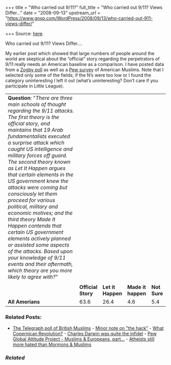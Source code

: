+++
title = "Who carried out 9/11?"
full_title = "Who carried out 9/11? Views Differ…"
date = "2008-09-13"
upstream_url = "https://www.gnxp.com/WordPress/2008/09/13/who-carried-out-911-views-differ/"

+++
Source: [here](https://www.gnxp.com/WordPress/2008/09/13/who-carried-out-911-views-differ/).

Who carried out 9/11? Views Differ….

My earlier post which showed that large numbers of people around the world are skeptical about the “official” story regarding the perpetrators of 9/11 really needs an American baseline as a comparison. I have posted data from a [Zogby poll](http://www.911truth.org/images/ZogbyPoll2007.pdf) as well as a [Pew survey](https://pewforum.org/surveys/muslim-american/) of American Muslims. Note that I selected only some of the fields; if the N’s were too low or I found the category uninteresting I left it out (what’s uninteresting? Don’t care if you participate in Little League).

|                                                                                                                                                                                                                                                                                                                                                                                                                                                                                                                                                                                                                                                                                                                                         |                     |                                     |                        |              |
|-----------------------------------------------------------------------------------------------------------------------------------------------------------------------------------------------------------------------------------------------------------------------------------------------------------------------------------------------------------------------------------------------------------------------------------------------------------------------------------------------------------------------------------------------------------------------------------------------------------------------------------------------------------------------------------------------------------------------------------------|---------------------|-------------------------------------|------------------------|--------------|
| **Question**: "*There are three main schools of thought regarding the 9/11 attacks. The first theory is the official story, and maintains that 19 Arab fundamentalists executed a surprise attack which caught US intelligence and military forces off guard. The second theory known as Let It Happen argues that certain elements in the US government knew the attacks were coming but consciously let them proceed for various political, military and economic motives; and the third theory Made It Happen contends that certain US government elements actively planned or assisted some aspects of the attacks. Based upon your knowledge of 9/11 events and their aftermath, which theory are you more likely to agree with?*" |                     |                                     |                        |              |
|                                                                                                                                                                                                                                                                                                                                                                                                                                                                                                                                                                                                                                                                                                                                        |                    |                                    |                       |             |
|                                                                                                                                                                                                                                                                                                                                                                                                                                                                                                                                                                                                                                                                                                                                        | **Official Story**  | **Let it Happen**                   | **Made it happen**     | **Not Sure** |
| **All Amerians**                                                                                                                                                                                                                                                                                                                                                                                                                                                                                                                                                                                                                                                                                                                        | 63.6                | 26.4                                | 4.6                    | 5.4          | | **18-29**                                                                                                                                                                                                                                                                                                                                                                                                                                                                                                                                                                                                                                                                                                                               | 33.3                | 62.5                                | 1                      | 3.1          | | **30-49**                                                                                                                                                                                                                                                                                                                                                                                                                                                                                                                                                                                                                                                                                                                               | 62                  | 24.2                                | 8.1                    | 5.7          | | **50-64**                                                                                                                                                                                                                                                                                                                                                                                                                                                                                                                                                                                                                                                                                                                               | 72.7                | 20.5                                | 2.8                    | 3.9          | | **65+**                                                                                                                                                                                                                                                                                                                                                                                                                                                                                                                                                                                                                                                                                                                                 | 67.1                | 19.5                                | 3.8                    | 29.1         | | **High School**                                                                                                                                                                                                                                                                                                                                                                                                                                                                                                                                                                                                                                                                                                                         | 48.8                | 35.7                                | 9.6                    | 5.9          | | **Some College**                                                                                                                                                                                                                                                                                                                                                                                                                                                                                                                                                                                                                                                                                                                        | 61.8                | 28.2                                | 3.6                    | 6.3          | | **At least College**                                                                                                                                                                                                                                                                                                                                                                                                                                                                                                                                                                                                                                                                                                                    | 72.1                | 21.1                                | 3                      | 3.8          | | **White**                                                                                                                                                                                                                                                                                                                                                                                                                                                                                                                                                                                                                                                                                                                               | 71.1                | 22.9                                | 2.7                    | 3.4          | | **Hispanic**                                                                                                                                                                                                                                                                                                                                                                                                                                                                                                                                                                                                                                                                                                                            | 27.6                | 42.9                                | 16.6                   | 12.9         | | **African American**                                                                                                                                                                                                                                                                                                                                                                                                                                                                                                                                                                                                                                                                                                                    | 43.1                | 36.9                                | 6.9                    | 13.1         | | **Progressive**                                                                                                                                                                                                                                                                                                                                                                                                                                                                                                                                                                                                                                                                                                                         | 53.3                | 35.8                                | 1.7                    | 9.2          | | **Liberal**                                                                                                                                                                                                                                                                                                                                                                                                                                                                                                                                                                                                                                                                                                                             | 53.4                | 34.4                                | 5                      | 7.2          | | **Moderate**                                                                                                                                                                                                                                                                                                                                                                                                                                                                                                                                                                                                                                                                                                                            | 63.4                | 27                                  | 5.7                    | 3.9          | | **Conservative**                                                                                                                                                                                                                                                                                                                                                                                                                                                                                                                                                                                                                                                                                                                        | 69.9                | 22.3                                | 4.1                    | 3.7          | | **Very Conservative**                                                                                                                                                                                                                                                                                                                                                                                                                                                                                                                                                                                                                                                                                                                   | 81.8                | 5.9                                 | 1.1                    | 11.3         | | **Catholic**                                                                                                                                                                                                                                                                                                                                                                                                                                                                                                                                                                                                                                                                                                                            | 58.7                | 33.3                                | 4.7                    | 3.3          | | **Protestant**                                                                                                                                                                                                                                                                                                                                                                                                                                                                                                                                                                                                                                                                                                                          | 69.3                | 20.2                                | 4.5                    | 6            | | **Jewish**                                                                                                                                                                                                                                                                                                                                                                                                                                                                                                                                                                                                                                                                                                                              | 82.6                | 15.6                                |                       | 1.9          | | **Other/None**                                                                                                                                                                                                                                                                                                                                                                                                                                                                                                                                                                                                                                                                                                                          | 54.1                | 34.9                                | 5.5                    | 5.5          | | **Born Again**                                                                                                                                                                                                                                                                                                                                                                                                                                                                                                                                                                                                                                                                                                                          | 68.1                | 20                                  | 6                      | 3.2          | | **Church more once a week**                                                                                                                                                                                                                                                                                                                                                                                                                                                                                                                                                                                                                                                                                                             | 71.7                | 18.4                                | 4.1                    | 5.8          | | **Church once a week**                                                                                                                                                                                                                                                                                                                                                                                                                                                                                                                                                                                                                                                                                                                  | 64.3                | 20.6                                | 7.8                    | 7.3          | | **Church 1-2 per month**                                                                                                                                                                                                                                                                                                                                                                                                                                                                                                                                                                                                                                                                                                                | 60.6                | 30.5                                | 4.8                    | 4.1          | | **Church on Holidays**                                                                                                                                                                                                                                                                                                                                                                                                                                                                                                                                                                                                                                                                                                                  | 78.8                | 19.1                                |                       | 2.1          | | **Church Rarely**                                                                                                                                                                                                                                                                                                                                                                                                                                                                                                                                                                                                                                                                                                                       | 55.8                | 34.1                                | 3.6                    | 6.5          | | **Church Never**                                                                                                                                                                                                                                                                                                                                                                                                                                                                                                                                                                                                                                                                                                                        | 55.6                | 42.1                                | 1                      | 1.2          | | **Married**                                                                                                                                                                                                                                                                                                                                                                                                                                                                                                                                                                                                                                                                                                                             | 70.4                | 19.6                                | 4                      | 6            | | **Single**                                                                                                                                                                                                                                                                                                                                                                                                                                                                                                                                                                                                                                                                                                                              | 40.4                | 48.4                                | 7.5                    | 3.8          | | **Male**                                                                                                                                                                                                                                                                                                                                                                                                                                                                                                                                                                                                                                                                                                                                | 69.2                | 22                                  | 4.4                    | 4.4          | | **Female**                                                                                                                                                                                                                                                                                                                                                                                                                                                                                                                                                                                                                                                                                                                              | 58.1                | 30.7                                | 4.8                    | 6.4          | | **Democrat**                                                                                                                                                                                                                                                                                                                                                                                                                                                                                                                                                                                                                                                                                                                            | 51.4                | 36.3                                | 6.3                    | 6            | | **Republican**                                                                                                                                                                                                                                                                                                                                                                                                                                                                                                                                                                                                                                                                                                                          | 75                  | 15.5                                | 3.7                    | 5.9          | | **Independent**                                                                                                                                                                                                                                                                                                                                                                                                                                                                                                                                                                                                                                                                                                                         | 65.5                | 27.1                                | 3.4                    | 3.9          | | **\< \$25 K**                                                                                                                                                                                                                                                                                                                                                                                                                                                                                                                                                                                                                                                                                                                           | 45                  | 34.3                                | 15.1                   | 5.7          | | **\$25 – \$35 K**                                                                                                                                                                                                                                                                                                                                                                                                                                                                                                                                                                                                                                                                                                                       | 46.6                | 46.5                                | 1.8                    | 5.1          | | **\$35 – \$50 K**                                                                                                                                                                                                                                                                                                                                                                                                                                                                                                                                                                                                                                                                                                                       | 66.6                | 24.2                                | 4                      | 5.3          | | **\$50 – \$75 K**                                                                                                                                                                                                                                                                                                                                                                                                                                                                                                                                                                                                                                                                                                                       | 67.8                | 26.9                                | 4.5                    | 9            | | **\$75 – \$100 K**                                                                                                                                                                                                                                                                                                                                                                                                                                                                                                                                                                                                                                                                                                                      | 72.3                | 16.8                                | 6.5                    | 4.5          | | **\> \$100 K**                                                                                                                                                                                                                                                                                                                                                                                                                                                                                                                                                                                                                                                                                                                          | 74.9                | 19.2                                | 1                      | 5            | |                                                                                                                                                                                                                                                                                                                                                                                                                                                                                                                                                                                                                                                                                                                                        |                    |                                    |                       |             | | Q: "*Who was responsible for 9/11*?"                                                                                                                                                                                                                                                                                                                                                                                                                                                                                                                                                                                                                                                                                                    |                     |                                     |                        |              | |                                                                                                                                                                                                                                                                                                                                                                                                                                                                                                                                                                                                                                                                                                                                        |                    |                                    |                       |             | |                                                                                                                                                                                                                                                                                                                                                                                                                                                                                                                                                                                                                                                                                                                                        | **Groups of Arabs** | **Don’t believe Arabs responsible** | **Don’t know/Refused** |             | | **All US Muslims**                                                                                                                                                                                                                                                                                                                                                                                                                                                                                                                                                                                                                                                                                                                      | 40                  | 28                                  | 32                     |             | | **18-29**                                                                                                                                                                                                                                                                                                                                                                                                                                                                                                                                                                                                                                                                                                                               | 38                  | 38                                  | 24                     |             | | **30-39**                                                                                                                                                                                                                                                                                                                                                                                                                                                                                                                                                                                                                                                                                                                               | 37                  | 30                                  | 33                     |             | | **40-54**                                                                                                                                                                                                                                                                                                                                                                                                                                                                                                                                                                                                                                                                                                                               | 45                  | 24                                  | 31                     |             | | **55+**                                                                                                                                                                                                                                                                                                                                                                                                                                                                                                                                                                                                                                                                                                                                 | 49                  | 16                                  | 35                     |             | | **College grad**                                                                                                                                                                                                                                                                                                                                                                                                                                                                                                                                                                                                                                                                                                                        | 55                  | 24                                  | 22                     |             | | **Some college**                                                                                                                                                                                                                                                                                                                                                                                                                                                                                                                                                                                                                                                                                                                        | 43                  | 30                                  | 27                     |             | | **HS or less**                                                                                                                                                                                                                                                                                                                                                                                                                                                                                                                                                                                                                                                                                                                          | 34                  | 30                                  | 36                     |             | | **High religious commitment**                                                                                                                                                                                                                                                                                                                                                                                                                                                                                                                                                                                                                                                                                                           | 29                  | 46                                  | 25                     |             | | **Low religious commitment**                                                                                                                                                                                                                                                                                                                                                                                                                                                                                                                                                                                                                                                                                                            | 38                  | 24                                  | 38                     |             | | **Low religious commitment**                                                                                                                                                                                                                                                                                                                                                                                                                                                                                                                                                                                                                                                                                                            | 53                  | 22                                  | 25                     |             | | **Muslims in France**                                                                                                                                                                                                                                                                                                                                                                                                                                                                                                                                                                                                                                                                                                                   | 48                  | 46                                  | 6                      |             | | **Muslims in Germany**                                                                                                                                                                                                                                                                                                                                                                                                                                                                                                                                                                                                                                                                                                                  | 35                  | 44                                  | 21                     |             | | **Spain**                                                                                                                                                                                                                                                                                                                                                                                                                                                                                                                                                                                                                                                                                                                               | 33                  | 35                                  | 32                     |             | | **Great Britain**                                                                                                                                                                                                                                                                                                                                                                                                                                                                                                                                                                                                                                                                                                                       | 17                  | 56                                  | 27                     |             | |                                                                                                                                                                                                                                                                                                                                                                                                                                                                                                                                                                                                                                                                                                                                        |                    |                                    |                       |             |

### Related Posts:

- [The Telegraph poll of British
  Muslims](https://www.gnxp.com/WordPress/2005/07/22/the-telegraph-poll-of-british-muslims/) - [Minor note on "the
  hack"](https://www.gnxp.com/WordPress/2012/02/17/minor-note-on-the-hack/) - [What Copernican
  Revolution?](https://www.gnxp.com/WordPress/2005/08/30/what-copernican-revolution/) - [Charles Darwin was quite the
  infidel](https://www.gnxp.com/WordPress/2009/11/18/charles-darwin-was-quite-the-infidel/) - [Pew Global Attitude Project - Muslims & Europeans,
  part…](https://www.gnxp.com/WordPress/2006/08/02/pew-global-attitude-project-muslims-europeans-part-n/) - [Atheists still more hated than Mormons &
  Muslims](https://www.gnxp.com/WordPress/2007/09/29/atheists-still-more-hated-than-mormons-muslims/)

### *Related*

[](https://www.addtoany.com/add_to/facebook?linkurl=https%3A%2F%2Fwww.gnxp.com%2FWordPress%2F2008%2F09%2F13%2Fwho-carried-out-911-views-differ%2F&linkname=Who%20carried%20out%209%2F11%3F%20Views%20Differ%E2%80%A6. "Facebook")[](https://www.addtoany.com/add_to/twitter?linkurl=https%3A%2F%2Fwww.gnxp.com%2FWordPress%2F2008%2F09%2F13%2Fwho-carried-out-911-views-differ%2F&linkname=Who%20carried%20out%209%2F11%3F%20Views%20Differ%E2%80%A6. "Twitter")[](https://www.addtoany.com/add_to/email?linkurl=https%3A%2F%2Fwww.gnxp.com%2FWordPress%2F2008%2F09%2F13%2Fwho-carried-out-911-views-differ%2F&linkname=Who%20carried%20out%209%2F11%3F%20Views%20Differ%E2%80%A6. "Email")[](https://www.addtoany.com/share)

